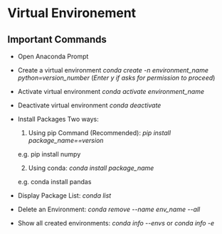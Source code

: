 # Virtual Environement
## Important Commands

- Open Anaconda Prompt
- Create a virtual environment
  *conda create -n environment_name python=version_number*
  (*Enter y if asks for permission to proceed*)
- Activate virtual environment
  *conda activate environment_name*
- Deactivate virtual environment
  *conda deactivate*
- Install Packages
   Two ways:

   1) Using pip Command (Recommended):
  *pip install package_name==version*

  e.g.   pip install numpy

  2)  Using conda:
  *conda install package_name*

  e.g. 
    conda install pandas


- Display Package List:
  *conda list*
-  Delete an Environment: 
  *conda remove --name env_name --all*
- Show all created environments:
  *conda info --envs*   or *conda info -e*
  
